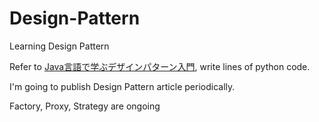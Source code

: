 # Design-Pattern
Learning Design Pattern

Refer to [Java言語で学ぶデザインパターン入門](http://goo.gl/MXvJ), write lines of python code.

I'm going to publish Design Pattern article periodically.

Factory, Proxy, Strategy are ongoing
